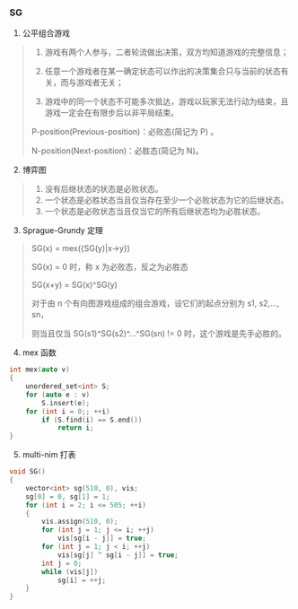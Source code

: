 ### SG

1. 公平组合游戏

> 1. 游戏有两个人参与，二者轮流做出决策，双方均知道游戏的完整信息；
> 
> 2. 任意一个游戏者在某一确定状态可以作出的决策集合只与当前的状态有关，而与游戏者无关；
> 
> 3. 游戏中的同一个状态不可能多次抵达，游戏以玩家无法行动为结束，且游戏一定会在有限步后以非平局结束。
> 
> P-position(Previous-position)：必败态(简记为 P) 。
> 
> N-position(Next-position)：必胜态(简记为 N)。

2. 博弈图

> 1. 没有后继状态的状态是必败状态。
> 2. 一个状态是必胜状态当且仅当存在至少一个必败状态为它的后继状态。
> 3. 一个状态是必败状态当且仅当它的所有后继状态均为必胜状态。

3. Sprague-Grundy 定理

> SG(x) = mex({SG(y)|x->y})
> 
> SG(x) = 0 时，称 x 为必败态，反之为必胜态
> 
> SG(x+y) = SG(x)^SG(y)
> 
> 对于由 n 个有向图游戏组成的组合游戏，设它们的起点分别为 s1, s2,..., sn，
> 
> 则当且仅当 SG(s1)^SG(s2)^...^SG(sn) != 0 时，这个游戏是先手必胜的。

4. mex 函数

```cpp
int mex(auto v)
{
    unordered_set<int> S;
    for (auto e : v)
        S.insert(e);
    for (int i = 0;; ++i)
        if (S.find(i) == S.end())
            return i;
}
```

5. multi-nim 打表

```cpp
void SG()
{
    vector<int> sg(510, 0), vis;
    sg[0] = 0, sg[1] = 1;
    for (int i = 2; i <= 505; ++i)
    {
        vis.assign(510, 0);
        for (int j = 1; j <= i; ++j)
            vis[sg[i - j]] = true;
        for (int j = 1; j < i; ++j)
            vis[sg[j] ^ sg[i - j]] = true;
        int j = 0;
        while (vis[j])
            sg[i] = ++j;
    }
}
```

